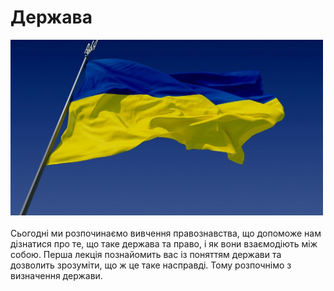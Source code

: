 # Держава

<div class="center">
<img src="1/maxresdefault (1).jpg" class="center" width="500"/>
</div>
<div class="space"><br>
Сьогодні ми розпочинаємо вивчення правознавства, що допоможе нам дізнатися про те, що таке держава та право, і як вони взаємодіють між собою.      
Перша лекція познайомить вас із поняттям держави та дозволить зрозуміти, що ж це
таке насправді. Тому розпочнімо з визначення держави.   
</div>